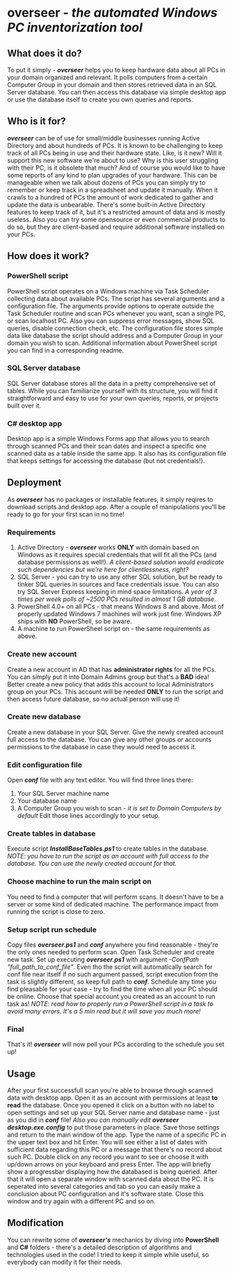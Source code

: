 # overseer - *the automated Windows PC inventorization tool*
## What does it do?
To put it simply - ***overseer*** helps you to keep hardware data about all PCs in your domain organized and relevant. It polls computers from a certain Computer Group in your domain and then stores retrieved data in an SQL Server database. You can then access this database via simple desktop app or use the database itself to create you own queries and reports.

## Who is it for?
***overseer*** can be of use for small/middle businesses running Active Directory and about hundreds of PCs. It is known to be challenging to keep track of all PCs being in use and their hardware state. Like, is it new? Will it support this new software we're about to use? Why is this user struggling with their PC, is it obsolete that much? And of course you would like to have some reports of any kind to plan upgrades of your hardware. This can be manageable when we talk about dozens of PCs you can simply try to remember or keep track in a spreadsheet and update it manually. When it crawls to a hundred of PCs the amount of work dedicated to gather and update the data is unbearable. There's some built-in Active Directory features to keep track of it, but it's a restricted amount of data and is mostly useless. Also you can try some opensource or even commercial products to do so, but they are client-based and require additional software installed on your PCs.

## How does it work?
### PowerShell script
PowerShell script operates on a Windows machine via Task Scheduler collecting data about available PCs. The script has several arguments and a configuration file. The arguments provide options to operate outside the Task Scheduler routine and scan PCs whenever you want, scan a single PC, or scan localhost PC. Also you can suppress error messages, show SQL queries, disable connection check, etc. The configuration file stores simple data like database the script should address and a Computer Group in your domain you wish to scan. Additional information about PowerSheel script you can find in a corresponding readme.
### SQL Server database
SQL Server database stores all the data in a pretty comprehensive set of tables. While you can familiarize yourself with its structure, you will find it straightforward and easy to use for your own queries, reports, or projects built over it.
### C# desktop app
Desktop app is a simple Windows Forms app that allows you to search through scanned PCs and their scan dates and inspect a specific one scanned data as a table inside the same app. It also has its configuration file that keeps settings for accessing the database (but not credentials!).

## Deployment
As ***overseer*** has no packages or installable features, it simply reqires to download scripts and desktop app. After a couple of manipulations you'll be ready to go for your first scan in no time!
### Requirements
1. Active Directory - ***overseer*** works **ONLY** with domain based on Windows as it requires special credentials that will fit all the PCs (and database permissions as well!). *A client-based solution would eradicate such dependencies but we're here for clientlessness, right?*
2. SQL Server - you can try to use any other SQL solution, but be ready to tinker SQL queries in sources and face credentials issue. You can also try SQL Server Express keeping in mind space limitations. *A year of 3 times per week polls of ~2500 PCs resulted in almost 1 GB database.*
3. PowerShell 4.0+ on all PCs - that means Windows 8 and above. Most of properly updated Windows 7 machines will work just fine. Windows XP ships with **NO** PowerShell, so be aware.
4. A machine to run PowerSheel script on - the same requirements as above.
### Create new account
Create a new account in AD that has **administrator rights** for all the PCs. You can simply put it into Domain Admins group but that's a **BAD** idea! Better create a new policy that adds this account to local Administrators group on your PCs. This account will be needed **ONLY** to run the script and then access future database, so no actual person will use it!
### Create new database
Create a new database in your SQL Server. Give the newly created account full access to the database. You can give any other groups or accounts permissions to the database in case they would need to access it.
### Edit configuration file
Open ***conf*** file with any text editor. You will find three lines there:
1. Your SQL Server machine name
2. Your database name
3. A Computer Group you wish to scan - *it is set to Domain Computers by default*
Edit those lines accordingly to your setup.
### Create tables in database
Execute script ***InstallBaseTables.ps1*** to create tables in the database. *NOTE: you have to run the script as an account with full access to the database. You can use the newly created account for that.*
### Choose machine to run the main script on
You need to find a computer that will perform scans. It doesn't have to be a server or some kind of dedicated machine. The performance impact from running the script is close to zero.
### Setup script run schedule
Copy files ***overseer.ps1*** and ***conf*** anywhere you find reasonable - they're the only ones needed to perform scan. Open Task Scheduler and create new task. Set up executing ***overseer.ps1*** with argument *-ConfPath "full_path_to_conf_file"*. Even tho the script will automatically search for conf file near itself if no such argument passed, script execution from the task is slightly different, so keep full path to ***conf***. Schedule any time you find pleasable for your case - try to find the time when all your PC should be online. Choose that special account you created as an account to run task as! *NOTE: read how to properly run a PowerShell script in a task to avoid many errors. It's a 5 min read but it will save you much more!*
### Final
That's it! ***overseer*** will now poll your PCs according to the schedule you set up!

## Usage
After your first successfull scan you're able to browse through scanned data with desktop app. Open it as an account with permissions at least **to read** the database. Once you opened it click on a button with no label to open settings and set up your SQL Server name and database name - just as you did in ***conf*** file! *Also you can manually edit **overseer desktop.exe.config*** to put those parameters in place. Save those settings and return to the main window of the app. Type the name of a specific PC in the upper text box and hit Enter. You will see either a list of dates with sufficient data regarding this PC or a message that there's no record about such PC. Double click on any record you want to see or choose it with up/down arrows on your keyboard and press Enter. The app will briefly show a progressbar displaying how the databased is being queried. After that it will open a separate window with scanned data about the PC. It is seperated into several categories and tab so you can easily make a conclusion about PC configuration and it's software state. Close this window and try again with a different PC and so on.

## Modification
You can rewrite some of ***overseer's*** mechanics by diving into **PowerShell** and **C#** folders - there's a detailed description of algorithms and technologies used in the code! I tried to keep it simple while useful, so everybody can modify it for their needs.
